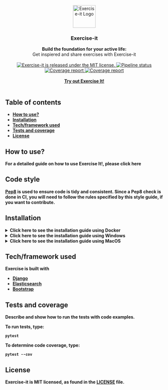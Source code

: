 <div align="center">
      <a href="http://134.209.236.146">
        <img src="http://134.209.236.146/static/feed/logo.png" alt="Exercise-it Logo" width="72" height="72">
      </a>
</div>
<div align="center">
    <h3>Exercise-it</h3>
</div>
<div align="center">
  <strong>Build the foundation for your active life:</strong><br>
  Get inspiered and share exercises with Exercise-it
</div>
<br/>
<div align="center">
  <a href="https://gitlab.stud.idi.ntnu.no/tdt4140-2020/64/-/blob/master/LICENCE">
    <img src="https://img.shields.io/badge/license-MIT-blue.svg" alt="Exercise-it is released under the MIT license." />
  </a>
  <a href="https://gitlab.stud.idi.ntnu.no/tdt4140-2020/64/commits/master">
    <img src="https://gitlab.stud.idi.ntnu.no/tdt4140-2020/64/badges/master/pipeline.svg" alt="Pipeline status"/>
  </a>
  <a href="https://gitlab.stud.idi.ntnu.no/tdt4140-2020/64/commits/master">
    <img src="https://gitlab.stud.idi.ntnu.no/tdt4140-2020/64/badges/master/coverage.svg" alt="Coverage report"/>
  </a>
  <a href="https://www.python.org/dev/peps/pep-0008/">
    <img src="https://img.shields.io/badge/code%20style-pep8-orange.svg" alt="Coverage report"/>
  </a>
</div>

<br>
 
<div align="center">
  <a href="http://134.209.236.146">
      <strong>
        Try out Exercise It!
      <strong>
  </a>
</div>
 
<br>

## Table of contents

- [How to use?](#how-to-use)
- [Installation](#installation)
- [Tech/framework used](#techframework-used)
- [Tests and coverage](#tests-and-coverage)
- [License](#license)


## How to use?

For a detailed guide on how to use Exercise It!, please click here [](wiki/)

## Code style

[Pep8](https://www.python.org/dev/peps/pep-0008/) is used to ensure code 
is tidy and consistent. Since a Pep8 check is done in CI, you will need to 
follow the rules specified by this style guide, if you want to contribute.

## Installation
<details>
  <summary>Click here to see the installation guide using Docker</summary>
  
  ## Prerequisites

</details>
<details>
  <summary>Click here to see the installation guide using Windows</summary>
  
  ## Prerequisites

</details>
<details>
  <summary>Click here to see the installation guide using MacOS</summary>
  
  ## Prerequisites

</details>

## Tech/framework used

Exercise is built with
- [Django](https://www.djangoproject.com/)
- [Elasticsearch](https://www.elastic.co/)
- [Bootstrap](https://getbootstrap.com/)

## Tests and coverage
Describe and show how to run the tests with code examples.

To run tests, type:
```
pytest
```

To determine code coverage, type: 
```
pytest --cov
```

## License
Exercise-it is MIT licensed, as found in the
[LICENSE](https://gitlab.stud.idi.ntnu.no/tdt4140-2020/64/-/blob/master/LICENCE) file.